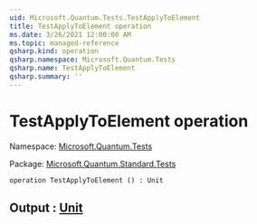 ```yaml
---
uid: Microsoft.Quantum.Tests.TestApplyToElement
title: TestApplyToElement operation
ms.date: 3/26/2021 12:00:00 AM
ms.topic: managed-reference
qsharp.kind: operation
qsharp.namespace: Microsoft.Quantum.Tests
qsharp.name: TestApplyToElement
qsharp.summary: ''
---
```


# TestApplyToElement operation

Namespace: [Microsoft.Quantum.Tests](xref:Microsoft.Quantum.Tests)

Package: [Microsoft.Quantum.Standard.Tests](https://nuget.org/packages/Microsoft.Quantum.Standard.Tests)




```qsharp
operation TestApplyToElement () : Unit
```


## Output : [Unit](xref:microsoft.quantum.lang-ref.unit)

